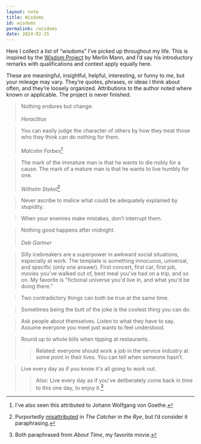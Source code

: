 ```yaml
---
layout: note
title: Wisdoms
id: wisdoms
permalink: /wisdoms
date: 2024-02-25
---
```

Here I collect a list of “wisdoms” I’ve picked up throughout my life. This is inspired by the [Wisdom Project](https://github.com/merlinmann/wisdom/blob/master/wisdom.md) by Merlin Mann, and I’d say his introductory remarks with qualifications and context apply equally here.

These are meaningful, insightful, helpful, interesting, or funny to *me*, but your mileage may vary. They’re quotes, phrases, or ideas I think about often, and they’re loosely organized. Attributions to the author noted where known or applicable. The project is never finished.

> Nothing endures but change. <br><br> *Heraclitus*

> You can easily judge the character of others by how they treat those who they think can do nothing for them. <br><br> *Malcolm Forbes*[^1]

> The mark of the immature man is that he wants to die nobly for a cause. The mark of a mature man is that he wants to live humbly for one. <br><br> *Wilhelm Stekel*[^2]

> Never ascribe to malice what could be adequately explained by stupidity. 

> When your enemies make mistakes, don’t interrupt them.

> Nothing good happens after midnight. <br><br> *Deb Gartner*

> Silly icebreakers are a superpower in awkward social situations, especially at work. The template is something innocuous, universal, and specific (only one answer). First concert, first car, first job, movies you've walked out of, best meal you've had on a trip, and so on. My favorite is "fictional universe you'd live in, and what you'd be doing there."  

> Two contradictory things can both be true at the same time.

> Sometimes being the butt of the joke is the coolest thing you can do.

> Ask people about themselves. Listen to what they have to say. Assume everyone you meet just wants to feel understood.

> Round up to whole bills when tipping at restaurants.
>> Related: everyone should work a job in the service industry at some point in their lives. You can tell when someone hasn’t.

> Live every day as if you know it's all going to work out.
>> Also: Live every day as if you've deliberately come back in time to this one day, to enjoy it.[^3]

[^1]: I’ve also seen this attributed to Johann Wolfgang von Goethe.
[^2]: Purportedly [misattributed](https://en.wikiquote.org/wiki/Wilhelm_Stekel#Misattributed) in *The Catcher in the Rye*, but I’d consider it paraphrasing.
[^3]: Both paraphrased from *About Time*, my favorite movie.